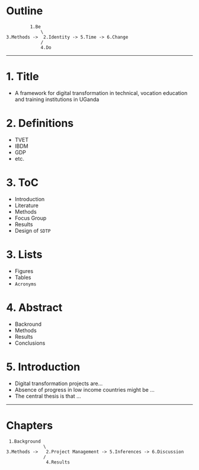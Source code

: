 # Outline

```
         1.Be
             \
3.Methods ->  2.Identity -> 5.Time -> 6.Change
             /
             4.Do
```

   ---

# 1. Title
   - A framework for digital transformation in technical, vocation education and training institutions in UGanda

# 2. Definitions
   - TVET
   - IBDM
   - GDP
   - etc.

# 3. ToC
   - Introduction
   - Literature
   - Methods
   - Focus Group
   - Results
   - Design of `SDTP`

# 3. Lists
   - Figures
   - Tables
   - `Acronyms`

# 4. Abstract
   - Backround
   - Methods
   - Results
   - Conclusions

# 5. Introduction
   - Digital transformation projects are...
   - Absence of progress in low income countries might be ...
   - The central thesis is that ...

   ---
   
# Chapters

```
 1.Background
              \
3.Methods ->   2.Project Management -> 5.Inferences -> 6.Discussion
              /
               4.Results
```
